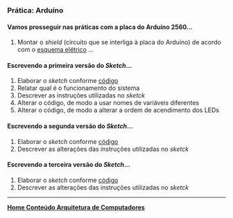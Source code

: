 ### Prática: Arduíno

#### Vamos prosseguir nas práticas com a placa do Arduíno 2560...

1. Montar o *shield* (circuito que se interliga à placa do Arduíno) de acordo com o [esquema elétrico](https://github.com/claytonjasilva/claytonjasilva.github.io/blob/main/arq_aulas/esquema_pratica23.png) ...

#### Escrevendo a primeira versão do *Sketch*...
1. Elaborar o *sketch* conforme [código](https://github.com/claytonjasilva/prog_exemplos/blob/main/pratica2.ico)
2. Relatar qual é o funcionamento do sistema
3. Descrever as instruções utilizadas no *sketck*
4. Alterar o código, de modo a usar nomes de variáveis diferentes
5. Alterar o código, de modo a alterar a ordem de acendimento dos LEDs

#### Escrevendo a segunda versão do *Sketch*...
1. Elaborar o *sketch* conforme [código](https://github.com/claytonjasilva/prog_exemplos/blob/main/pratica3.ico)
2. Descrever as alterações das instruções utilizadas no *sketck*

#### Escrevendo a terceira versão do *Sketch*...
1. Elaborar o *sketch* conforme [código](https://github.com/claytonjasilva/prog_exemplos/blob/main/pratica4.ico)
2. Descrever as alterações das instruções utilizadas no *sketck*

___
**[Home Conteúdo Arquitetura de Computadores](https://github.com/claytonjasilva/claytonjasilva.github.io/blob/main/arq_aulas.md)**   
